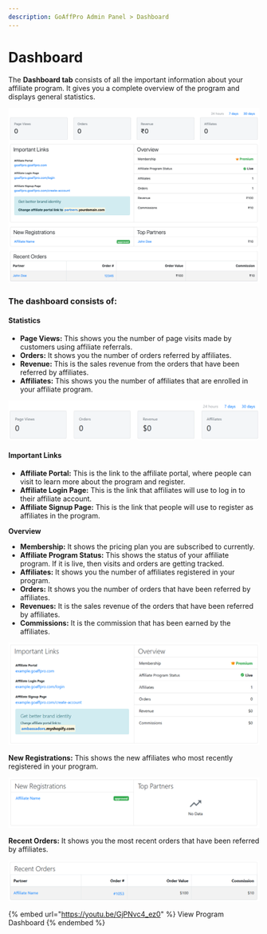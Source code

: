 ```yaml
---
description: GoAffPro Admin Panel > Dashboard
---
```


# Dashboard

The **Dashboard tab** consists of all the important information about your affiliate program. It gives you a complete overview of the program and displays general statistics.&#x20;

![Dashboard](<../../.gitbook/assets/Screenshot 2019-08-23 at 7.49.47 PM.png>)

### The dashboard consists of:

#### Statistics

* **Page Views:** This shows you the number of page visits made by customers using affiliate referrals.
* **Orders:** It shows you the number of orders referred by affiliates.
* **Revenue:** This is the sales revenue from the orders that have been referred by affiliates.
* **Affiliates:** This shows you the number of affiliates that are enrolled in your affiliate program.

![Statistics](<../../.gitbook/assets/image (1500).png>)

#### **Important Links**

* **Affiliate Portal:** This is the link to the affiliate portal, where people can visit to learn more about the program and register.&#x20;
* **Affiliate Login Page:** This is the link that affiliates will use to log in to their affiliate account.
* **Affiliate Signup Page:** This is the link that people will use to register as affiliates in the program.

**Overview**

* **Membership:** It shows the pricing plan you are subscribed to currently.&#x20;
* **Affiliate Program Status:** This shows the status of your affiliate program. If it is live, then visits and orders are getting tracked.
* **Affiliates:** It shows you the number of affiliates registered in your program.
* **Orders:** It shows you the number of orders that have been referred by affiliates.
* **Revenues:** It is the sales revenue of the orders that have been referred by affiliates.
* **Commissions:** It is the commission that has been earned by the affiliates.&#x20;

![Important Links & Overview](<../../.gitbook/assets/image (1805).png>)

**New Registrations:** This shows the new affiliates who most recently registered in your program.

![New Registrations & Top Partners](<../../.gitbook/assets/image (3274).png>)

**Recent Orders:** It shows you the most recent orders that have been referred by affiliates.

![Recent Orders](<../../.gitbook/assets/image (3253).png>)

{% embed url="https://youtu.be/GjPNvc4_ez0" %}
View Program Dashboard
{% endembed %}
